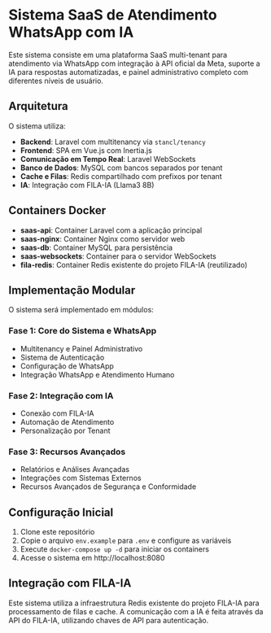 # Sistema SaaS de Atendimento WhatsApp com IA

Este sistema consiste em uma plataforma SaaS multi-tenant para atendimento via WhatsApp com integração à API oficial da Meta, suporte a IA para respostas automatizadas, e painel administrativo completo com diferentes níveis de usuário.

## Arquitetura

O sistema utiliza:
- **Backend**: Laravel com multitenancy via `stancl/tenancy`
- **Frontend**: SPA em Vue.js com Inertia.js
- **Comunicação em Tempo Real**: Laravel WebSockets
- **Banco de Dados**: MySQL com bancos separados por tenant
- **Cache e Filas**: Redis compartilhado com prefixos por tenant
- **IA**: Integração com FILA-IA (Llama3 8B)

## Containers Docker

- **saas-api**: Container Laravel com a aplicação principal
- **saas-nginx**: Container Nginx como servidor web
- **saas-db**: Container MySQL para persistência
- **saas-websockets**: Container para o servidor WebSockets
- **fila-redis**: Container Redis existente do projeto FILA-IA (reutilizado)

## Implementação Modular

O sistema será implementado em módulos:

### Fase 1: Core do Sistema e WhatsApp
- Multitenancy e Painel Administrativo
- Sistema de Autenticação
- Configuração de WhatsApp
- Integração WhatsApp e Atendimento Humano

### Fase 2: Integração com IA
- Conexão com FILA-IA
- Automação de Atendimento
- Personalização por Tenant

### Fase 3: Recursos Avançados
- Relatórios e Análises Avançadas
- Integrações com Sistemas Externos
- Recursos Avançados de Segurança e Conformidade

## Configuração Inicial

1. Clone este repositório
2. Copie o arquivo `env.example` para `.env` e configure as variáveis
3. Execute `docker-compose up -d` para iniciar os containers
4. Acesse o sistema em http://localhost:8080

## Integração com FILA-IA

Este sistema utiliza a infraestrutura Redis existente do projeto FILA-IA para processamento de filas e cache. A comunicação com a IA é feita através da API do FILA-IA, utilizando chaves de API para autenticação. 